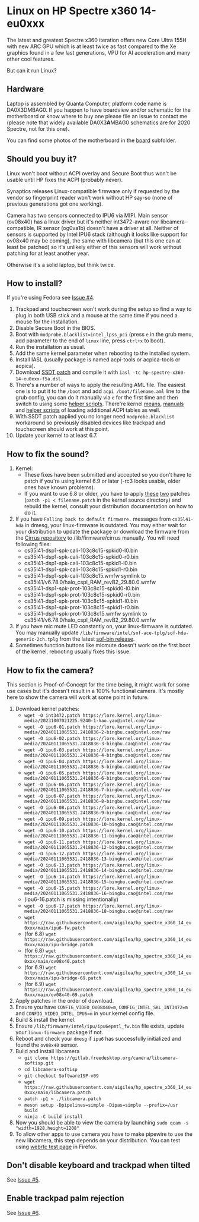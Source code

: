 Linux on HP Spectre x360 14-eu0xxx
=====
The latest and greatest Spectre x360 iteration offers new Core Ultra 155H with new ARC GPU which is at least twice as fast compared to the Xe graphics found in a few last generations, VPU for AI acceleration and many other cool features.

But can it run Linux?

Hardware
--------
Laptop is assembled by Quanta Computer, platform code name is DA0X3DMBAG0. If you happen to have boardview and/or schematic for the motherboard or know where to buy one please file an issue to contact me (please note that widely available DA0X3**A**MBAG0 schematics are for 2020 Spectre, not for this one).

You can find some photos of the motherboard in the [board][12] subfolder.

Should you buy it?
--------
Linux won't boot without ACPI overlay and Secure Boot thus won't be usable until HP fixes the ACPI (probably never).

Synaptics releases Linux-compatible firmware only if requested by the vendor so fingerprint reader won't work without HP say-so (none of previous generations got one working).

Camera has two sensors connected to IPU6 via MIPI. Main sensor (ov08x40) has a linux driver but it's neither int3472-aware nor libcamera-compatible, IR sensor (og0va1b) doesn't have a driver at all. Neither of sensors is supported by Intel IPU6 stack (although it looks like support for ov08x40 may be coming), the same with libcamera (but this one can at least be patched) so it's unlikely either of this sensors will work without patching for at least another year.

Otherwise it's a solid laptop, but think twice.

How to install?
--------
If you're using Fedora see [Issue #4][13].

1. Trackpad and touchscreen won't work during the setup so find a way to plug in both USB stick and a mouse at the same time if you need a mouse for the installation.
2. Disable Secure Boot in the BIOS.
3. Boot with `modprobe.blacklist=intel_lpss_pci` (press `e` in the grub menu, add parameter to the end of `linux` line, press `ctrl+x` to boot).
4. Run the installation as usual.
5. Add the same kernel parameter when rebooting to the installed system.
6. Install IASL (usually package is named acpi-tools or acpica-tools or acpica).
7. Download [SSDT patch][1] and compile it with `iasl -tc hp-spectre-x360-14-eu0xxx-f5a.dsl`.
8. There's a number of ways to apply the resulting AML file. The easiest one is to put it to the `/boot` and add `acpi /boot/filename.aml` line to the grub config, you can do it manually via `e` for the first time and then switch to using some [helper scripts][2]. There're kernel [means][3], [manuals][9] and [helper scripts][4] of loading additional ACPI tables as well.
9. With SSDT patch applied you no longer need `modprobe.blacklist` workaround so previously disabled devices like trackpad and touchscreen should work at this point.
10. Update your kernel to at least 6.7.

How to fix the sound?
--------
1. Kernel:
    * These fixes have been submitted and accepted so you don't have to patch if you're using kernel 6.9 or later (-rc3 looks usable, older ones have known problems).
    * If you want to use 6.8 or older, you have to apply [these][5] [two][6] patches (`patch -p1 < filename.patch` in the kernel source directory) and rebuild the kernel, consult your distribution documentation on how to do it.
2. If you have `Falling back to default firmware.` messages from `cs35l41-hda` in dmesg, your linux-firmware is outdated. You may either wait for your distribution to update the package or download the firmware from the [Cirrus repository][7] to /lib/firmware/cirrus manually. You will need following files:
    * cs35l41-dsp1-spk-cali-103c8c15-spkid0-l0.bin
    * cs35l41-dsp1-spk-cali-103c8c15-spkid0-r0.bin
    * cs35l41-dsp1-spk-cali-103c8c15-spkid1-l0.bin
    * cs35l41-dsp1-spk-cali-103c8c15-spkid1-r0.bin
    * cs35l41-dsp1-spk-cali-103c8c15.wmfw symlink to cs35l41/v6.78.0/halo_cspl_RAM_revB2_29.80.0.wmfw
    * cs35l41-dsp1-spk-prot-103c8c15-spkid0-l0.bin
    * cs35l41-dsp1-spk-prot-103c8c15-spkid0-r0.bin
    * cs35l41-dsp1-spk-prot-103c8c15-spkid1-l0.bin
    * cs35l41-dsp1-spk-prot-103c8c15-spkid1-r0.bin
    * cs35l41-dsp1-spk-prot-103c8c15.wmfw symlink to cs35l41/v6.78.0/halo_cspl_RAM_revB2_29.80.0.wmfw
3. If you have mic mute LED constantly on, your linux-firmware is outdated. You may manually update `/lib/firmware/intel/sof-ace-tplg/sof-hda-generic-2ch.tplg` from the latest [sof-bin release][8].
4. Sometimes function buttons like micmute doesn't work on the first boot of the kernel, rebooting usually fixes this issue.

How to fix the camera?
--------
This section is Proof-of-Concept for the time being, it might work for some use cases but it's doesn't result in a 100% functional camera. It's mostly here to show the camera will work at some point in future.
1. Download kernel patches:
    * `wget -O int3472.patch https://lore.kernel.org/linux-media/20231007021225.9240-1-hao.yao@intel.com/raw`
    * `wget -O ipu6-01.patch https://lore.kernel.org/linux-media/20240111065531.2418836-2-bingbu.cao@intel.com/raw`
    * `wget -O ipu6-02.patch https://lore.kernel.org/linux-media/20240111065531.2418836-3-bingbu.cao@intel.com/raw`
    * `wget -O ipu6-03.patch https://lore.kernel.org/linux-media/20240111065531.2418836-4-bingbu.cao@intel.com/raw`
    * `wget -O ipu6-04.patch https://lore.kernel.org/linux-media/20240111065531.2418836-5-bingbu.cao@intel.com/raw`
    * `wget -O ipu6-05.patch https://lore.kernel.org/linux-media/20240111065531.2418836-6-bingbu.cao@intel.com/raw`
    * `wget -O ipu6-06.patch https://lore.kernel.org/linux-media/20240111065531.2418836-7-bingbu.cao@intel.com/raw`
    * `wget -O ipu6-07.patch https://lore.kernel.org/linux-media/20240111065531.2418836-8-bingbu.cao@intel.com/raw`
    * `wget -O ipu6-08.patch https://lore.kernel.org/linux-media/20240111065531.2418836-9-bingbu.cao@intel.com/raw`
    * `wget -O ipu6-09.patch https://lore.kernel.org/linux-media/20240111065531.2418836-10-bingbu.cao@intel.com/raw`
    * `wget -O ipu6-10.patch https://lore.kernel.org/linux-media/20240111065531.2418836-11-bingbu.cao@intel.com/raw`
    * `wget -O ipu6-11.patch https://lore.kernel.org/linux-media/20240111065531.2418836-12-bingbu.cao@intel.com/raw`
    * `wget -O ipu6-12.patch https://lore.kernel.org/linux-media/20240111065531.2418836-13-bingbu.cao@intel.com/raw`
    * `wget -O ipu6-13.patch https://lore.kernel.org/linux-media/20240111065531.2418836-14-bingbu.cao@intel.com/raw`
    * `wget -O ipu6-14.patch https://lore.kernel.org/linux-media/20240111065531.2418836-15-bingbu.cao@intel.com/raw`
    * `wget -O ipu6-15.patch https://lore.kernel.org/linux-media/20240111065531.2418836-16-bingbu.cao@intel.com/raw`
    * (ipu6-16.patch is missing intentionally)
    * `wget -O ipu6-17.patch https://lore.kernel.org/linux-media/20240111065531.2418836-18-bingbu.cao@intel.com/raw`
    * `wget https://raw.githubusercontent.com/aigilea/hp_spectre_x360_14_eu0xxx/main/ipu6-fw.patch`
    * (for 6.8) `wget https://raw.githubusercontent.com/aigilea/hp_spectre_x360_14_eu0xxx/main/ipu-bridge.patch`
    * (for 6.8) `wget https://raw.githubusercontent.com/aigilea/hp_spectre_x360_14_eu0xxx/main/ov08x40.patch`
    * (for 6.9) `wget https://raw.githubusercontent.com/aigilea/hp_spectre_x360_14_eu0xxx/main/ipu-bridge-69.patch`
    * (for 6.9) `wget https://raw.githubusercontent.com/aigilea/hp_spectre_x360_14_eu0xxx/main/ov08x40-69.patch`
2. Apply patches in the order of download.
3. Ensure you have `CONFIG_VIDEO_OV08X40=m`, `CONFIG_INTEL_SKL_INT3472=m` and `CONFIG_VIDEO_INTEL_IPU6=m` in your kernel config file.
4. Build & install the kernel.
5. Ensure `/lib/firmware/intel/ipu/ipu6epmtl_fw.bin` file exists, update your `linux-firmware` package if not.
6. Reboot and check your `dmesg` if `ipu6` has successfully initialized and found the `ov08x40` sensor.
7. Build and install libcamera
    * `git clone https://gitlab.freedesktop.org/camera/libcamera-softisp.git`
    * `cd libcamera-softisp`
    * `git checkout SoftwareISP-v09`
    * `wget https://raw.githubusercontent.com/aigilea/hp_spectre_x360_14_eu0xxx/main/libcamera.patch`
    * `patch -p1 < ./libcamera.patch`
    * `meson setup -Dpipelines=simple -Dipas=simple --prefix=/usr build`
    * `ninja -C build install`
8. Now you should be able to view the camera by launching `sudo qcam -s "width=1928,height=1208"`
9. To allow other apps to use camera you have to make pipewire to use the new libcamera, this step depends on your distribution. You can test using [webrtc test page][11] in Firefox.

Don't disable keyboard and trackpad when tilted
--------
See [Issue #5][14].

Enable trackpad palm rejection
--------
See [Issue #6][15].

[1]: https://raw.githubusercontent.com/aigilea/hp_spectre_x360_14_eu0xxx/main/hp-spectre-x360-14-eu0xxx-f5a.dsl
[2]: https://github.com/thor2002ro/asus_zenbook_ux3402za/tree/main/Sound
[3]: https://docs.kernel.org/admin-guide/acpi/ssdt-overlays.html
[4]: https://github.com/thesofproject/acpi-scripts
[5]: https://raw.githubusercontent.com/aigilea/hp_spectre_x360_14_eu0xxx/main/kernel-cs35l41.patch
[6]: https://raw.githubusercontent.com/aigilea/hp_spectre_x360_14_eu0xxx/main/kernel-realtek.patch
[7]: https://github.com/CirrusLogic/linux-firmware/tree/main/cirrus
[8]: https://github.com/thesofproject/sof-bin/releases
[9]: https://gist.github.com/lamperez/d5b385bc0c0c04928211e297a69f32d7
[10]: https://raw.githubusercontent.com/aigilea/hp_spectre_x360_14_eu0xxx/main/kernel-realtek-69.patch
[11]: https://mozilla.github.io/webrtc-landing/gum_test.html
[12]: https://github.com/aigilea/hp_spectre_x360_14_eu0xxx/tree/master/board
[13]: https://github.com/aigilea/hp_spectre_x360_14_eu0xxx/issues/4
[14]: https://github.com/aigilea/hp_spectre_x360_14_eu0xxx/issues/5
[15]: https://github.com/aigilea/hp_spectre_x360_14_eu0xxx/issues/6
